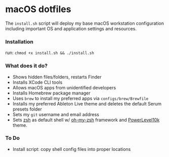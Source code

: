 # macOS dotfiles

The `install.sh` script will deploy my base macOS workstation configuration including important OS and application settings and resources.

### Installation

run: `chmod +x install.sh && ./install.sh`

### What does it do?

- Shows hidden files/folders, restarts Finder
- Installs XCode CLI tools
- Allows macOS apps from unidentified developers
- Installs Homebrew package manager
- Uses `brew` to install my preferred apps via `configs/brew/Brewfile`
- Installs my preferred Ableton Live theme and deletes the default Serum presets folder
- Sets my `git` username and email address
- Sets [zsh](http://zsh.sourceforge.net/) as default shell w/ [oh-my-zsh](https://github.com/robbyrussell/oh-my-zsh) framework and [PowerLevel10k](https://github.com/romkatv/powerlevel10k) theme.

### To Do

- Install script: copy shell config files into proper locations
